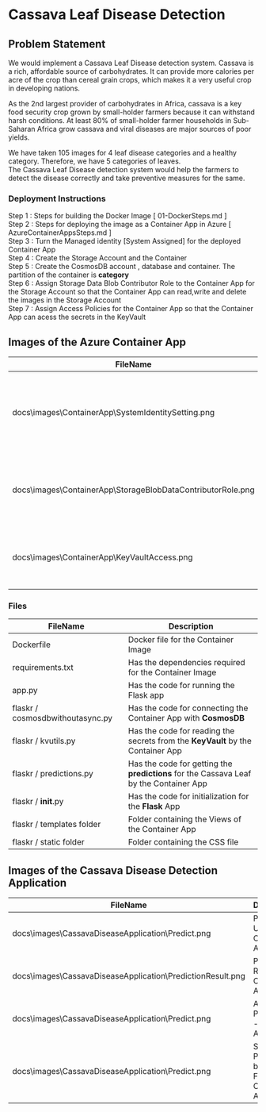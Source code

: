 # Cassava Leaf Disease Detection         

## Problem Statement
We would implement a Cassava Leaf Disease detection system.
Cassava is a rich, affordable source of carbohydrates. It can provide more calories per acre of the crop than cereal grain crops, which makes it a very useful crop in developing nations.          
              

As the 2nd largest provider of carbohydrates in Africa, cassava is a key food security crop grown by small-holder farmers because it can withstand harsh conditions. At least 80% of small-holder farmer households in Sub-Saharan Africa grow cassava and viral diseases are major sources of poor yields.              
             

We have taken 105 images for 4 leaf disease categories and a healthy category. Therefore, we have 5 categories of leaves.            
The Cassava Leaf Disease detection system would help the farmers to detect the disease correctly and take preventive measures for the same.       

### Deployment Instructions     
Step 1 : Steps for building the Docker Image [ 01-DockerSteps.md ]   
Step 2 : Steps for deploying the image as a Container App in Azure [ AzureContainerAppsSteps.md ]  
Step 3 : Turn the Managed identity [System Assigned] for the deployed Container App     
Step 4 : Create the Storage Account and the Container       
Step 5 : Create the CosmosDB account , database and container. The partition of the container is **category**               
Step 6 : Assign Storage Data Blob Contributor Role to the Container App  for the Storage Account so that the Container App can read,write and delete the images in the Storage Account                   
Step 7 : Assign Access Policies for the Container App so that the Container App can acess the secrets in the KeyVault

## Images of the **Azure Container App**           
|  FileName  |  Description |
|---|---|
| docs\images\ContainerApp\SystemIdentitySetting.png |    Images of the System identity configuration of the Container App which is turned ON            |   
| docs\images\ContainerApp\StorageBlobDataContributorRole.png |     Images of the Storage Account  - Storage Data Blob Contributor Role             |       
| docs\images\ContainerApp\KeyVaultAccess.png |    Key Vault - Access Polices to acess the Key Vault Secrets             |    

### Files     


|  FileName  |  Description |
|---|---|
| Dockerfile |   Docker file for the Container Image        |       
| requirements.txt |   Has the dependencies required for the Container Image        |        
|  app.py | Has the code for running the Flask app |    
| flaskr / cosmosdbwithoutasync.py |   Has the code for connecting the Container App with **CosmosDB**        |        
|  flaskr / kvutils.py | Has the code for reading the secrets from the **KeyVault** by the Container App   |          
|  flaskr / predictions.py | Has the code for getting the **predictions** for the Cassava Leaf by the Container App   |      
|  flaskr / __init__.py | Has the code for initialization for the **Flask** App |      
|  flaskr / templates folder | Folder containing the Views of the Container App   |        
|  flaskr / static folder | Folder containing the CSS file   |     

## Images of the **Cassava Disease Detection Application** 

|  FileName  |  Description |
|---|---|
| docs\images\CassavaDiseaseApplication\Predict.png  |    Prediction UI - Cassava Application          |     
| docs\images\CassavaDiseaseApplication\PredictionResult.png  |    Prediction Result - Cassava Application          |     
| docs\images\CassavaDiseaseApplication\Predict.png  |    All Predictions - Cassava Application          |     
| docs\images\CassavaDiseaseApplication\Predict.png  |    Search Predictions by Filename - Cassava Application          |     
          




